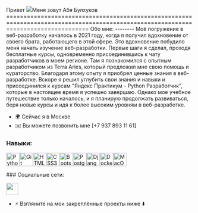 Привет ![](https://user-images.githubusercontent.com/18350557/176309783-0785949b-9127-417c-8b55-ab5a4333674e.gif)Меня зовут Абя Булхуков ==================================================================================================================================== 
Обо мне: --------  Моё погружение в веб-разработку началось в 2021 году, когда я получил вдохновение от своего брата, работающего в этой сфере. Это вдохновение побудило меня начать изучение веб-разработки. Первые шаги я сделал, проходя бесплатные курсы, одновременно присоединившись к чату разработчиков в моем регионе. Там я познакомился с опытным разработчиком из Terra Aries, который предложил мне свою помощь и кураторство. Благодаря этому опыту я приобрел ценные знания в веб-разработке. Вскоре я решил углубить свои знания и навыки и присоединился к курсам "Яндекс Практикум - Python Разработчик", которые в настоящее время я успешно завершаю. Однако мое учебное путешествие только началось, и я планирую продолжать развиваться, беря новые курсы и идя к более высоким уровням в веб-разработке.

* 🌍  Сейчас я в Москве
* ✉️  Вы можете позвонить мне [+7 937 893 11 61]

### Навыки:

<p align="left"> <a href="https://www.python.org/" target="_blank" rel="noreferrer"><img src="https://raw.githubusercontent.com/danielcranney/readme-generator/main/public/icons/skills/python-colored.svg" width="36" height="36" alt="Python" /></a><a href="https://git-scm.com/" target="_blank" rel="noreferrer"><img src="https://raw.githubusercontent.com/danielcranney/readme-generator/main/public/icons/skills/git-colored.svg" width="36" height="36" alt="Git" /></a><a href="https://developer.mozilla.org/en-US/docs/Glossary/HTML5" target="_blank" rel="noreferrer"><img src="https://raw.githubusercontent.com/danielcranney/readme-generator/main/public/icons/skills/html5-colored.svg" width="36" height="36" alt="HTML5" /></a><a href="https://www.w3.org/TR/CSS/#css" target="_blank" rel="noreferrer"><img src="https://raw.githubusercontent.com/danielcranney/readme-generator/main/public/icons/skills/css3-colored.svg" width="36" height="36" alt="CSS3" /></a><a href="https://getbootstrap.com/" target="_blank" rel="noreferrer"><img src="https://raw.githubusercontent.com/danielcranney/readme-generator/main/public/icons/skills/bootstrap-colored.svg" width="36" height="36" alt="Bootstrap" /></a><a href="https://www.postgresql.org/" target="_blank" rel="noreferrer"><img src="https://raw.githubusercontent.com/danielcranney/readme-generator/main/public/icons/skills/postgresql-colored.svg" width="36" height="36" alt="PostgreSQL" /></a><a href="https://www.djangoproject.com/" target="_blank" rel="noreferrer"><img src="https://raw.githubusercontent.com/danielcranney/readme-generator/main/public/icons/skills/django-colored.svg" width="36" height="36" alt="Django" /></a><a href="https://www.docker.com/" target="_blank" rel="noreferrer"><img src="https://raw.githubusercontent.com/danielcranney/readme-generator/main/public/icons/skills/docker-colored.svg" width="36" height="36" alt="Docker" /></a><a href="https://apple.com" target="_blank" rel="noreferrer"><img src="https://raw.githubusercontent.com/danielcranney/readme-generator/main/public/icons/skills/macos-colored.svg" width="36" height="36" alt="MacOS" /></a> </p> 
### Социальные сети:  <p align="left"> <a href="https://www.github.com/AbyaBulkhukov45" target="_blank" rel="noreferrer"> <picture> <source media="(prefers-color-scheme: dark)" srcset="https://raw.githubusercontent.com/danielcranney/readme-generator/main/public/icons/socials/github-dark.svg" /> <source media="(prefers-color-scheme: light)" srcset="https://raw.githubusercontent.com/danielcranney/readme-generator/main/public/icons/socials/github.svg" /> <img src="https://raw.githubusercontent.com/danielcranney/readme-generator/main/public/icons/socials/github.svg" width="32" height="32" /> </picture> </a></p>

* ⚡  Взгляните на мои закреплённые проекты ниже ⬇️
